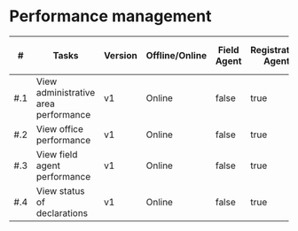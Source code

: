 # Performance management

<table><thead><tr><th>#</th><th>Tasks</th><th>Version</th><th>Offline/Online</th><th data-type="checkbox">Field Agent</th><th data-type="checkbox">Registration Agent</th><th data-type="checkbox">Registrar</th><th data-type="checkbox">National Registrar</th><th data-type="checkbox">Performance Manager</th><th data-type="checkbox">Local System Admin</th><th data-type="checkbox">National System Admin</th></tr></thead><tbody><tr><td>#.1</td><td>View administrative area performance</td><td>v1</td><td>Online</td><td>false</td><td>true</td><td>true</td><td>true</td><td>true</td><td>true</td><td>true</td></tr><tr><td>#.2</td><td>View office performance</td><td>v1</td><td>Online</td><td>false</td><td>true</td><td>true</td><td>true</td><td>true</td><td>true</td><td>true</td></tr><tr><td>#.3</td><td>View field agent performance</td><td>v1</td><td>Online</td><td>false</td><td>true</td><td>true</td><td>true</td><td>true</td><td>true</td><td>true</td></tr><tr><td>#.4</td><td>View status of declarations</td><td>v1</td><td>Online</td><td>false</td><td>true</td><td>true</td><td>true</td><td>true</td><td>true</td><td>true</td></tr></tbody></table>
